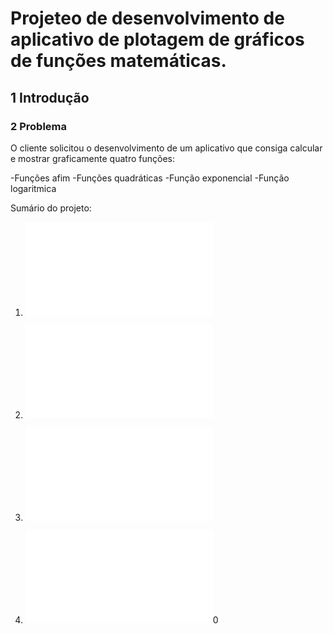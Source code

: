 # Projeteo de desenvolvimento de aplicativo de plotagem de gráficos de funções matemáticas.

## 1 Introdução


### 2 Problema

O cliente solicitou o desenvolvimento de um aplicativo que consiga calcular e mostrar graficamente quatro funções:

-Funções afim
-Funções quadráticas
-Função exponencial
-Função logaritmica


Sumário do projeto:

1. ![Documento de requisitos](1docRequisitos.md)

2. ![Documento do projeto](docProjeto.md)

3. ![Plano de codificacao e testes](6planoCodTestes.md)

4. ![Plano de implantacao](7planoImplantacao.md)0